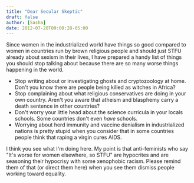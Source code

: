 ```yaml
---
title: "Dear Secular Skeptic"
draft: false
author: [Sasha]
date: 2012-07-20T09:00:28-05:00
---
```


Since women in the industrialized world have things so good compared to women in countries run by brown religious people and should just STFU already about sexism in their lives, I have prepared a handy list of things you should stop talking about because there are so many worse things happening in the world.

* Stop writing about or investigating ghosts and cryptozoology at home. Don't you know there are people being killed as witches in Africa?
* Stop complaining about what religious conservatives are doing in your own country. Aren't you aware that atheism and blasphemy carry a death sentence in other countries?
* Don't worry your little head about the science curricula in your locals schools. Some countries don't even _have_ schools.
* Worrying about herd immunity and vaccine denialism in industrialized nations  is pretty stupid when you consider that in some countries people think that raping a virgin cures AIDS.

I think you see what I'm doing here. My point is that anti-feminists who say "It's worse for women elsewhere, so STFU" are hypocrites and are seasoning their hypocrisy with some xenophobic racism. Please remind them of that (or direct them here) when you see them dismiss people working toward equality.